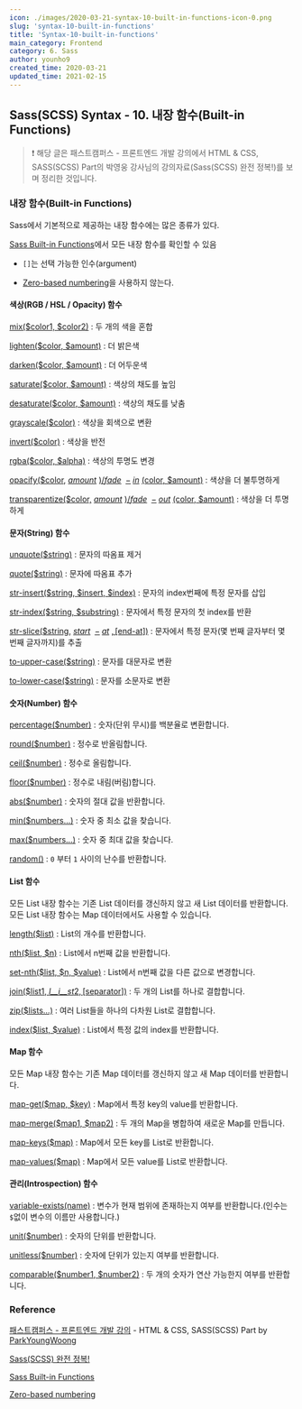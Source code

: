 ```yaml
---
icon: ./images/2020-03-21-syntax-10-built-in-functions-icon-0.png
slug: 'syntax-10-built-in-functions'
title: 'Syntax-10-built-in-functions'
main_category: Frontend
category: 6. Sass
author: younho9
created_time: 2020-03-21
updated_time: 2021-02-15
---
```


## Sass(SCSS) Syntax - 10. 내장 함수(Built-in Functions)

> ❗️ 해당 글은 패스트캠퍼스 - 프론트엔드 개발 강의에서 HTML & CSS, SASS(SCSS) Part의 박영웅 강사님의 강의자료(Sass(SCSS) 완전 정복!)를 보며 정리한 것입니다.

### 내장 함수(Built-in Functions)

Sass에서 기본적으로 제공하는 내장 함수에는 많은 종류가 있다.

[Sass Built-in Functions](http://sass-lang.com/documentation/Sass/Script/Functions.html)에서 모든 내장 함수를 확인할 수 있음

- `[]`는 선택 가능한 인수(argument)

- [Zero-based numbering](https://en.wikipedia.org/wiki/Zero-based_numbering)을 사용하지 않는다.

#### 색상(RGB / HSL / Opacity) 함수

[mix($color1, $color2)](http://sass-lang.com/documentation/Sass/Script/Functions.html#mix-instance_method) : 두 개의 색을 혼합

[lighten($color, $amount)](http://sass-lang.com/documentation/Sass/Script/Functions.html#lighten-instance_method) : 더 밝은색

[darken($color, $amount)](http://sass-lang.com/documentation/Sass/Script/Functions.html#darken-instance_method) : 더 어두운색

[saturate($color, $amount)](http://sass-lang.com/documentation/Sass/Script/Functions.html#saturate-instance_method) : 색상의 채도를 높임

[desaturate($color, $amount)](http://sass-lang.com/documentation/Sass/Script/Functions.html#desaturate-instance_method) : 색상의 채도를 낮춤

[grayscale(\$color)](http://sass-lang.com/documentation/Sass/Script/Functions.html#grayscale-instance_method) : 색상을 회색으로 변환

[invert(\$color)](http://sass-lang.com/documentation/Sass/Script/Functions.html#invert-instance_method) : 색상을 반전

[rgba($color, $alpha)](http://sass-lang.com/documentation/Sass/Script/Functions.html#rgba-instance_method) : 색상의 투명도 변경

[opacify(\$color,](https://sass-lang.com/documentation/modules/color#opacify) _[amount](https://sass-lang.com/documentation/modules/color#opacify)_ [)/](https://sass-lang.com/documentation/modules/color#opacify)_[fade](https://sass-lang.com/documentation/modules/color#opacify)_  [−](https://sass-lang.com/documentation/modules/color#opacify) *[in](https://sass-lang.com/documentation/modules/color#opacify)* [(color, \$amount)](https://sass-lang.com/documentation/modules/color#opacify) : 색상을 더 불투명하게

[transparentize(\$color,](https://sass-lang.com/documentation/modules/color#transparentize) _[amount](https://sass-lang.com/documentation/modules/color#transparentize)_ [)/](https://sass-lang.com/documentation/modules/color#transparentize)_[fade](https://sass-lang.com/documentation/modules/color#transparentize)_  [−](https://sass-lang.com/documentation/modules/color#transparentize) *[out](https://sass-lang.com/documentation/modules/color#transparentize)* [(color, \$amount)](https://sass-lang.com/documentation/modules/color#transparentize) : 색상을 더 투명하게

#### 문자(String) 함수

[unquote(\$string)](http://sass-lang.com/documentation/Sass/Script/Functions.html#unquote-instance_method) : 문자의 따옴표 제거

[quote(\$string)](http://sass-lang.com/documentation/Sass/Script/Functions.html#quote-instance_method) : 문자에 따옴표 추가

[str-insert($string, $insert, \$index)](http://sass-lang.com/documentation/Sass/Script/Functions.html#str_insert-instance_method) : 문자의 index번째에 특정 문자를 삽입

[str-index($string, $substring)](http://sass-lang.com/documentation/Sass/Script/Functions.html#str_index-instance_method) : 문자에서 특정 문자의 첫 index를 반환

[str-slice(\$string,](http://sass-lang.com/documentation/Sass/Script/Functions.html#str_slice-instance_method) _[start](http://sass-lang.com/documentation/Sass/Script/Functions.html#str_slice-instance_method)_  [−](http://sass-lang.com/documentation/Sass/Script/Functions.html#str_slice-instance_method) *[at](http://sass-lang.com/documentation/Sass/Script/Functions.html#str_slice-instance_method)* [, [end-at])](http://sass-lang.com/documentation/Sass/Script/Functions.html#str_slice-instance_method) : 문자에서 특정 문자(몇 번째 글자부터 몇 번째 글자까지)를 추출

[to-upper-case(\$string)](http://sass-lang.com/documentation/Sass/Script/Functions.html#to_upper_case-instance_method) : 문자를 대문자로 변환

[to-lower-case(\$string)](http://sass-lang.com/documentation/Sass/Script/Functions.html#to_lower_case-instance_method) : 문자를 소문자로 변환

#### 숫자(Number) 함수

[percentage(\$number)](http://sass-lang.com/documentation/Sass/Script/Functions.html#percentage-instance_method) : 숫자(단위 무시)를 백분율로 변환합니다.

[round(\$number)](http://sass-lang.com/documentation/Sass/Script/Functions.html#round-instance_method) : 정수로 반올림합니다.

[ceil(\$number)](http://sass-lang.com/documentation/Sass/Script/Functions.html#ceil-instance_method) : 정수로 올림합니다.

[floor(\$number)](http://sass-lang.com/documentation/Sass/Script/Functions.html#floor-instance_method) : 정수로 내림(버림)합니다.

[abs(\$number)](http://sass-lang.com/documentation/Sass/Script/Functions.html#abs-instance_method) : 숫자의 절대 값을 반환합니다.

[min(\$numbers…)](http://sass-lang.com/documentation/Sass/Script/Functions.html#min-instance_method) : 숫자 중 최소 값을 찾습니다.

[max(\$numbers…)](http://sass-lang.com/documentation/Sass/Script/Functions.html#max-instance_method) : 숫자 중 최대 값을 찾습니다.

[random()](http://sass-lang.com/documentation/Sass/Script/Functions.html#random-instance_method) : `0` 부터 `1` 사이의 난수를 반환합니다.

#### List 함수

모든 List 내장 함수는 기존 List 데이터를 갱신하지 않고 새 List 데이터를 반환합니다. 모든 List 내장 함수는 Map 데이터에서도 사용할 수 있습니다.

[length(\$list)](http://sass-lang.com/documentation/Sass/Script/Functions.html#length-instance_method) : List의 개수를 반환합니다.

[nth($list, $n)](http://sass-lang.com/documentation/Sass/Script/Functions.html#nth-instance_method) : List에서 n번째 값을 반환합니다.

[set-nth($list, $n, \$value)](http://sass-lang.com/documentation/Sass/Script/Functions.html#set_nth-instance_method) : List에서 n번째 값을 다른 값으로 변경합니다.

[join(\$list1, _l__i__s_*t*2, [separator])](http://sass-lang.com/documentation/Sass/Script/Functions.html#join-instance_method) : 두 개의 List를 하나로 결합합니다.

[zip(\$lists…)](http://sass-lang.com/documentation/Sass/Script/Functions.html#zip-instance_method) : 여러 List들을 하나의 다차원 List로 결합합니다.

[index($list, $value)](http://sass-lang.com/documentation/Sass/Script/Functions.html#index-instance_method) : List에서 특정 값의 index를 반환합니다.

#### Map 함수

모든 Map 내장 함수는 기존 Map 데이터를 갱신하지 않고 새 Map 데이터를 반환합니다.

[map-get($map, $key)](http://sass-lang.com/documentation/Sass/Script/Functions.html#map_get-instance_method) : Map에서 특정 key의 value를 반환합니다.

[map-merge($map1, $map2)](http://sass-lang.com/documentation/Sass/Script/Functions.html#map_merge-instance_method) : 두 개의 Map을 병합하여 새로운 Map를 만듭니다.

[map-keys(\$map)](http://sass-lang.com/documentation/Sass/Script/Functions.html#map_keys-instance_method) : Map에서 모든 key를 List로 반환합니다.

[map-values(\$map)](http://sass-lang.com/documentation/Sass/Script/Functions.html#map_values-instance_method) : Map에서 모든 value를 List로 반환합니다.

#### 관리(Introspection) 함수

[variable-exists(name)](http://sass-lang.com/documentation/Sass/Script/Functions.html#variable_exists-instance_method) : 변수가 현재 범위에 존재하는지 여부를 반환합니다.(인수는 `$`없이 변수의 이름만 사용합니다.)

[unit(\$number)](http://sass-lang.com/documentation/Sass/Script/Functions.html#unit-instance_method) : 숫자의 단위를 반환합니다.

[unitless(\$number)](http://sass-lang.com/documentation/Sass/Script/Functions.html#unitless-instance_method) : 숫자에 단위가 있는지 여부를 반환합니다.

[comparable($number1, $number2)](http://sass-lang.com/documentation/Sass/Script/Functions.html#comparable-instance_method) : 두 개의 숫자가 연산 가능한지 여부를 반환합니다.

### Reference

[패스트캠퍼스 - 프론트엔드 개발 강의](https://www.fastcampus.co.kr/dev_online_react/) - HTML & CSS, SASS(SCSS) Part by [ParkYoungWoong](https://github.com/ParkYoungWoong)

[Sass(SCSS) 완전 정복!](https://heropy.blog/2018/01/31/sass/)

[Sass Built-in Functions](http://sass-lang.com/documentation/Sass/Script/Functions.html)

[Zero-based numbering](https://en.wikipedia.org/wiki/Zero-based_numbering)
